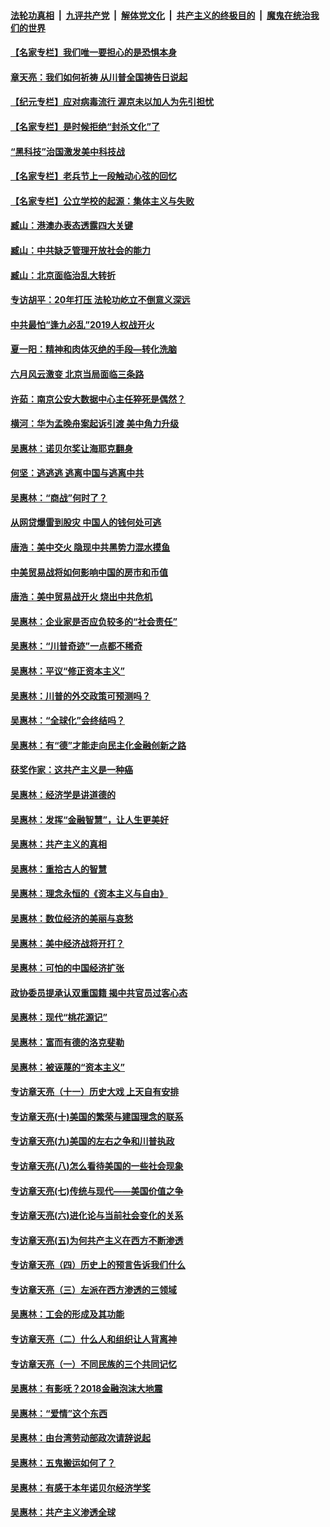 ####  [法轮功真相](../../../../basic/blob/master/README.md?t=05060001) &nbsp;|&nbsp; [九评共产党](../../../../9ping.md/blob/master/README.md?t=05060001) &nbsp;|&nbsp; [解体党文化](../../../../jtdwh.md/blob/master/README.md?t=05060001)  &nbsp;|&nbsp; [共产主义的终极目的](../../../../gczydzjmd.md/blob/master/README.md?t=05060001) &nbsp;|&nbsp; [魔鬼在统治我们的世界](../../../../mgztzwmdsj.md/blob/master/README.md?t=05060001) 

#### [【名家专栏】我们唯一要担心的是恐惧本身](../pages/nsc423/n12073492.md?t=05060001) 

#### [章天亮：我们如何祈祷 从川普全国祷告日说起](../pages/nsc423/n11944627.md?t=05060001) 

#### [【纪元专栏】应对病毒流行 渥京未以加人为先引担忧](../pages/nsc423/n11875714.md?t=05060001) 

#### [【名家专栏】是时候拒绝“封杀文化”了](../pages/nsc423/n11814093.md?t=05060001) 

#### [“黑科技”治国激发美中科技战](../pages/nsc423/n11638056.md?t=05060001) 

#### [【名家专栏】老兵节上一段触动心弦的回忆](../pages/nsc423/n11646016.md?t=05060001) 

#### [【名家专栏】公立学校的起源：集体主义与失败](../pages/nsc423/n11601833.md?t=05060001) 

#### [臧山：港澳办表态透露四大关键](../pages/nsc423/n11421628.md?t=05060001) 

#### [臧山：中共缺乏管理开放社会的能力](../pages/nsc423/n11407457.md?t=05060001) 

#### [臧山：北京面临治乱大转折](../pages/nsc423/n11406895.md?t=05060001) 

#### [专访胡平：20年打压 法轮功屹立不倒意义深远](../pages/nsc423/n11398800.md?t=05060001) 

#### [中共最怕“逢九必乱”2019人权战开火](../pages/nsc423/n11385248.md?t=05060001) 

#### [夏一阳：精神和肉体灭绝的手段—转化洗脑](../pages/nsc423/n11368250.md?t=05060001) 

#### [六月风云激变 北京当局面临三条路](../pages/nsc423/n11313668.md?t=05060001) 

#### [许茹：南京公安大数据中心主任猝死是偶然？](../pages/nsc423/n11064744.md?t=05060001) 

#### [横河：华为孟晚舟案起诉引渡 美中角力升级](../pages/nsc423/n11027230.md?t=05060001) 

#### [吴惠林：诺贝尔奖让海耶克翻身](../pages/nsc423/n10890049.md?t=05060001) 

#### [何坚：逃逃逃 逃离中国与逃离中共](../pages/nsc423/n10592891.md?t=05060001) 

#### [吴惠林：“商战”何时了？](../pages/nsc423/n10573558.md?t=05060001) 

#### [从网贷爆雷到股灾 中国人的钱何处可逃](../pages/nsc423/n10572800.md?t=05060001) 

#### [唐浩：美中交火 隐现中共黑势力混水摸鱼](../pages/nsc423/n10544040.md?t=05060001) 

#### [中美贸易战将如何影响中国的房市和币值](../pages/nsc423/n10543697.md?t=05060001) 

#### [唐浩：美中贸易战开火 烧出中共危机](../pages/nsc423/n10540126.md?t=05060001) 

#### [吴惠林：企业家是否应负较多的“社会责任”](../pages/nsc423/n10535022.md?t=05060001) 

#### [吴惠林：“川普奇迹”一点都不稀奇](../pages/nsc423/n10512808.md?t=05060001) 

#### [吴惠林：平议“修正资本主义”](../pages/nsc423/n10495724.md?t=05060001) 

#### [吴惠林：川普的外交政策可预测吗？](../pages/nsc423/n10462387.md?t=05060001) 

#### [吴惠林：“全球化”会终结吗？](../pages/nsc423/n10452838.md?t=05060001) 

#### [吴惠林：有“德”才能走向民主化金融创新之路](../pages/nsc423/n10432292.md?t=05060001) 

#### [获奖作家：这共产主义是一种癌](../pages/nsc423/n10431541.md?t=05060001) 

#### [吴惠林：经济学是讲道德的](../pages/nsc423/n10398014.md?t=05060001) 

#### [吴惠林：发挥“金融智慧”，让人生更美好](../pages/nsc423/n10375019.md?t=05060001) 

#### [吴惠林：共产主义的真相](../pages/nsc423/n10351394.md?t=05060001) 

#### [吴惠林：重拾古人的智慧](../pages/nsc423/n10337691.md?t=05060001) 

#### [吴惠林：理念永恒的《资本主义与自由》](../pages/nsc423/n10316274.md?t=05060001) 

#### [吴惠林：数位经济的美丽与哀愁](../pages/nsc423/n10292946.md?t=05060001) 

#### [吴惠林：美中经济战将开打？](../pages/nsc423/n10258825.md?t=05060001) 

#### [吴惠林：可怕的中国经济扩张](../pages/nsc423/n10219147.md?t=05060001) 

#### [政协委员提承认双重国籍 揭中共官员过客心态](../pages/nsc423/n10208809.md?t=05060001) 

#### [吴惠林：现代“桃花源记”](../pages/nsc423/n10185234.md?t=05060001) 

#### [吴惠林：富而有德的洛克斐勒](../pages/nsc423/n10142264.md?t=05060001) 

#### [吴惠林：被诬蔑的“资本主义”](../pages/nsc423/n10124816.md?t=05060001) 

#### [专访章天亮（十一）历史大戏 上天自有安排](../pages/nsc423/n10094905.md?t=05060001) 

#### [专访章天亮(十)美国的繁荣与建国理念的联系](../pages/nsc423/n10094899.md?t=05060001) 

#### [专访章天亮(九)美国的左右之争和川普执政](../pages/nsc423/n10094889.md?t=05060001) 

#### [专访章天亮(八)怎么看待美国的一些社会现象](../pages/nsc423/n10094857.md?t=05060001) 

#### [专访章天亮(七)传统与现代——美国价值之争](../pages/nsc423/n10093140.md?t=05060001) 

#### [专访章天亮(六)进化论与当前社会变化的关系](../pages/nsc423/n10092036.md?t=05060001) 

#### [专访章天亮(五)为何共产主义在西方不断渗透](../pages/nsc423/n10083620.md?t=05060001) 

#### [专访章天亮（四）历史上的预言告诉我们什么](../pages/nsc423/n10083606.md?t=05060001) 

#### [专访章天亮（三）左派在西方渗透的三领域](../pages/nsc423/n10081115.md?t=05060001) 

#### [吴惠林：工会的形成及其功能](../pages/nsc423/n10080633.md?t=05060001) 

#### [专访章天亮（二）什么人和组织让人背离神](../pages/nsc423/n10076637.md?t=05060001) 

#### [专访章天亮（一）不同民族的三个共同记忆](../pages/nsc423/n10074188.md?t=05060001) 

#### [吴惠林：有影呒？2018金融泡沫大地震](../pages/nsc423/n10040534.md?t=05060001) 

#### [吴惠林：“爱情”这个东西](../pages/nsc423/n10019423.md?t=05060001) 

#### [吴惠林：由台湾劳动部政次请辞说起](../pages/nsc423/n9979679.md?t=05060001) 

#### [吴惠林：五鬼搬运如何了？](../pages/nsc423/n9925338.md?t=05060001) 

#### [吴惠林：有感于本年诺贝尔经济学奖](../pages/nsc423/n9871883.md?t=05060001) 

#### [吴惠林：共产主义渗透全球](../pages/nsc423/n9812748.md?t=05060001) 

